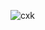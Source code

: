 ![cxk](https://camo.githubusercontent.com/ee7e1f27a4ac6925a136b6b319c81ffd8cd48986b26a17258214b8ddb1151f1d/68747470733a2f2f6d656469612e646973636f72646170702e6e65742f6174746163686d656e74732f313038313832353035393933383738333334342f313136343539373639353439313631363931392f696d6167652e706e67)

